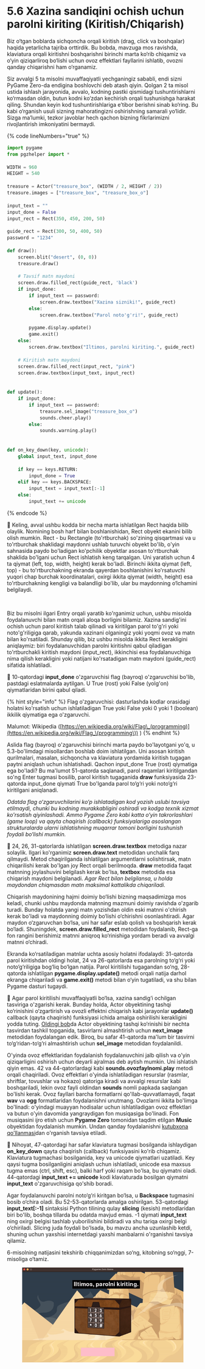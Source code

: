 # 5.6 Xazina sandiqini ochish uchun parolni kiriting (Kiritish/Chiqarish)

Biz o‘tgan boblarda sichqoncha orqali kiritish (drag, click va boshqalar) haqida yetarlicha tajriba orttirdik. Bu bobda, mavzuga mos ravishda, klaviatura orqali kiritishni boshqarishni birinchi marta ko‘rib chiqamiz va o‘yin qiziqarliroq bo‘lishi uchun ovoz effektlari fayllarini ishlatib, ovozni qanday chiqarishni ham o‘rganamiz.

Siz avvalgi 5 ta misolni muvaffaqiyatli yechganingiz sababli, endi sizni PyGame Zero-da endigina boshlovchi deb atash qiyin. Qolgan 2 ta misol ustida ishlash jarayonida, avvalo, kodning pastki qismidagi tushuntirishlarni ko‘rmasdan oldin, butun kodni ko‘zdan kechirish orqali tushunishga harakat qiling. Shundan keyin kod tushuntirishlariga e’tibor berishni sinab ko‘ring. Bu kabi o‘rganish usuli sizning mahoratingizni oshirishning samarali yo‘lidir. Sizga ma’lumki, tezkor javoblar hech qachon bizning fikrlarimizni rivojlantirish imkoniyatini bermaydi.

{% code lineNumbers="true" %}
```python
import pygame
from pgzhelper import *

WIDTH = 960
HEIGHT = 540

treasure = Actor("treasure_box", (WIDTH / 2, HEIGHT / 2))
treasure.images = ["treasure_box", "treasure_box_o"]

input_text = ""
input_done = False
input_rect = Rect(350, 450, 200, 50)

guide_rect = Rect(300, 50, 400, 50)
password = "1234"

def draw():
    screen.blit("desert", (0, 0))
    treasure.draw()

    # Tavsif matn maydoni
    screen.draw.filled_rect(guide_rect, 'black')
    if input_done:
        if input_text == password:
            screen.draw.textbox("Xazina sizniki!", guide_rect)
        else:
            screen.draw.textbox("Parol noto'g'ri!", guide_rect)

        pygame.display.update()
        game.exit()
    else:
        screen.draw.textbox("Iltimos, parolni kiriting.", guide_rect)

    # Kiritish matn maydoni
    screen.draw.filled_rect(input_rect, "pink")
    screen.draw.textbox(input_text, input_rect)


def update():
    if input_done:
        if input_text == password:
            treasure.sel_image("treasure_box_o")
            sounds.cheer.play()
        else:
            sounds.warning.play()


def on_key_down(key, unicode):
    global input_text, input_done

    if key == keys.RETURN:
        input_done = True
    elif key == keys.BACKSPACE:
        input_text = input_text[:-1]
    else:
        input_text += unicode
```
{% endcode %}

🔢 Keling, avval ushbu kodda bir necha marta ishlatilgan Rect haqida bilib olaylik. Nomining bosh harf bilan boshlanishidan, Rect obyekt ekanini bilib olish mumkin. Rect - bu Rectangle (to'rtburchak) so'zining qisqartmasi va u to'rtburchak shaklidagi maydonni ushlab turuvchi obyekt bo'lib, o'yin sahnasida paydo bo'ladigan ko'pchilik obyektlar asosan to'rtburchak shaklida bo'lgani uchun Rect ishlatish keng tarqalgan. Uni yaratish uchun 4 ta qiymat (left, top, width, height) kerak bo'ladi. Birinchi ikkita qiymat (left, top) - bu to'rtburchakning ekranda qayerdan boshlanishini ko'rsatuvchi yuqori chap burchak koordinatalari, oxirgi ikkita qiymat (width, height) esa to'rtburchakning kengligi va balandligi bo'lib, ular bu maydonning o‘lchamini belgilaydi.

<figure><img src="../.gitbook/assets/image (3).avif" alt="" width="375"><figcaption></figcaption></figure>

Biz bu misolni ilgari Entry orqali yaratib ko'rganimiz uchun, ushbu misolda foydalanuvchi bilan matn orqali aloqa borligini bilamiz. Xazina sandig'ini ochish uchun parol kiritish talab qilinadi va kiritilgan parol to'g'ri yoki noto'g'riligiga qarab, yakunda xazinani olganingiz yoki yoqmi ovoz va matn bilan ko'rsatiladi. Shunday qilib, biz ushbu misolda ikkita Rect kerakligini aniqlaymiz: biri foydalanuvchidan parolni kiritishni qabul qiladigan to'rtburchakli kiritish maydoni (input\_rect), ikkinchisi esa foydalanuvchiga nima qilish kerakligini yoki natijani ko'rsatadigan matn maydoni (guide\_rect) sifatida ishlatiladi.

🔢 10-qatordagi **input\_done** o'zgaruvchisi flag (bayroq) o'zgaruvchisi bo'lib, pastdagi eslatmalarda aytilgan. U True (rost) yoki False (yolg'on) qiymatlaridan birini qabul qiladi.

{% hint style="info" %}
Flag o'zgaruvchisi: dasturlashda kodlar orasidagi holatni ko'rsatish uchun ishlatiladigan True yoki False yoki 0 yoki 1 (boolean) ikkilik qiymatiga ega o'zgaruvchi.

Malumot: Wikipedia ([https://en.wikipedia.org/wiki/Flag\_(programming)](https://en.wikipedia.org/wiki/Flag_\(programming\)) )
{% endhint %}

Aslida flag (bayroq) o'zgaruvchisi birinchi marta paydo bo'layotgani yo'q, u 5.3-bo'limdagi misollardan boshlab doim ishlatilgan. Uni asosan kiritish qurilmalari, masalan, sichqoncha va klaviatura yordamida kiritish tugagan paytni aniqlash uchun ishlatishadi. Qachon input\_done True (rost) qiymatiga ega bo'ladi? Bu ma'lumot 51-qatorda saqlanadi, parol raqamlari kiritilgandan so'ng Enter tugmasi bosilib, parol kiritish tugaganida **draw** funksiyasida 23-qatorda input\_done qiymati True bo'lganda parol to‘g‘ri yoki noto‘g‘ri kiritilgani aniqlanadi.

_Odatda flag o‘zgaruvchilarini ko‘p ishlatadigan kod yozish uslubi tavsiya etilmaydi, chunki bu kodning murakkabligini oshiradi va kodga texnik xizmat ko'rsatish qiyinlashadi. Ammo Pygame Zero kabi katta o‘yin takrorlashlari (game loop) va qayta chaqirish (callback) funksiyalariga asoslangan strukturalarda ularni ishlatishning muqarrar tomoni borligini tushunish foydali bo‘lishi mumkin._

🔢 24, 26, 31-qatorlarda ishlatilgan **screen.draw.textbox** metodiga nazar solaylik. Ilgari ko'rganimiz **screen.draw.text** metodidan unchalik farq qilmaydi. Metod chaqirilganda ishlatilgan argumentlarni solishtirsak, matn chiqarilishi kerak bo'lgan joy Rect orqali berilmoqda. **draw** metodida faqat matnning joylashuvini belgilash kerak bo'lsa, **textbox** metodida esa chiqarish maydoni belgilanadi. _Agar Rect bilan belgilansa, u holda maydondan chiqmasdan matn maksimal kattalikda chiqariladi._

Chiqarish maydonining hajmi doimiy bo‘lishi bizning maqsadimizga mos keladi, chunki ushbu maydonda matnning mazmuni doimiy ravishda o'zgarib turadi. Bunday holatda yangi matn yozishdan oldin eski matnni o'chirish kerak bo'ladi va maydonning doimiy bo‘lishi o‘chirishni osonlashtiradi. Agar maydon o‘zgaruvchan bo‘lsa, uni har safar eslab qolish va boshqarish kerak bo‘ladi. Shuningdek, **screen.draw.filled\_rect** metodidan foydalanib, Rect-ga fon rangini berishimiz matnni aniqroq ko‘rinishiga yordam beradi va avvalgi matnni o‘chiradi.

Ekranda ko‘rsatiladigan matnlar uchta asosiy holatni ifodalaydi: 31-qatorda parol kiritishdan oldingi holat, 24 va 26-qatorlarda esa parolning to‘g‘ri yoki noto‘g‘riligiga bog‘liq bo‘lgan natija. Parol kiritilishi tugagandan so‘ng, 28-qatorda ishlatilgan **pygame.display.update()** metodi orqali natija darhol ekranga chiqariladi va **game.exit()** metodi bilan o‘yin tugatiladi, va shu bilan Pygame dasturi tugaydi.

🔢 Agar parol kiritilishi muvaffaqiyatli bo‘lsa, xazina sandig‘i ochilgan tasviriga o'zgarishi kerak. Bunday holda, Actor obyektining tashqi ko‘rinishini o‘zgartirish va ovozli effektni chiqarish kabi jarayonlar **update()** callback (qayta chaqirish) funksiyasi ichida amalga oshirilishi kerakligini yodda tuting. [Oldingi bob](sakrashni_sanash.md)da Actor obyektining tashqi ko‘rinishi bir nechta tasvirdan tashkil topganida, tasvirlarni almashtirish uchun **next\_image** metodidan foydalangan edik. Biroq, bu safar 41-qatorda ma'lum bir tasvirni to‘g‘ridan-to‘g‘ri almashtirish uchun **sel\_image** metodidan foydalanildi.

O'yinda ovoz effektlaridan foydalanish foydalanuvchini jalb qilish va o'yin qiziqarligini oshirish uchun deyarli ajralmas deb aytish mumkin. Uni ishlatish qiyin emas. 42 va 44-qatorlardagi kabi **sounds.ovozfaylnomi.play** metodi orqali chaqiriladi. Ovoz effektlari o'yinda ishlatiladigan resurslar (rasmlar, shriftlar, tovushlar va hokazo) qatoriga kiradi va avvalgi resurslar kabi boshqariladi, lekin ovoz fayli oldindan **sounds** nomli papkada saqlangan bo'lishi kerak. Ovoz fayllari barcha formatlarni qo'llab-quvvatlamaydi, faqat **wav** va **ogg** formatlaridan foydalanishni unutmang. Ovozlarni ikkita bo'limga bo'linadi: o'yindagi muayyan hodisalar uchun ishlatiladigan ovoz effektlari va butun o'yin davomida yangraydigan fon musiqasiga bo'linadi. Fon musiqasini ijro etish uchun **Pygame Zero** tomonidan taqdim etilgan **Music** obyektidan foydalanish mumkin. Undan qanday foydalanishni [kutubxona qo'llanmasi](https://pygame-zero.readthedocs.io/en/stable/builtins.html#music)dan o'rganish tavsiya etiladi.

🔢 Nihoyat, 47-qatordagi har safar klaviatura tugmasi bosilganda ishlaydigan **on\_key\_down** qayta chaqirish (callback) funksiyasini ko'rib chiqamiz. Klaviatura tugmachasi bosilganida, key va unicode qiymatlari uzatiladi. Key qaysi tugma bosilganligini aniqlash uchun ishlatiladi, unicode esa maxsus tugma emas (ctrl, shift, esc), balki harf yoki raqam bo'lsa, bu qiymatni oladi. 44-qatordagi **input\_text += unicode** kodi klaviaturada bosilgan qiymatni **input\_text** o'zgaruvchisiga qo'shib boradi.

Agar foydalanuvchi parolni noto‘g‘ri kiritgan bo‘lsa, u **Backspace** tugmasini bosib o‘chira oladi. Bu 52-53-qatorlarda amalga oshirilgan. 53-qatordagi **input\_text\[:-1]** sintaksisi Python tilining qulay **slicing** (kesish) metodlaridan biri bo'lib, boshqa tillarda bu odatda mavjud emas. -1 qiymati **input\_text** ning oxirgi belgisi tashlab yuborilishini bildiradi va shu tariqa oxirgi belgi o‘chiriladi. Slicing juda foydali bo'lsada, bu mavzu ancha uzunlashib ketdi, shuning uchun yaxshisi internetdagi yaxshi manbalarni o'rganishni tavsiya qilamiz.

6-misolning natijasini tekshirib chiqqanimizdan so‘ng, kitobning so‘nggi, 7-misoliga o‘tamiz.

<figure><img src="../.gitbook/assets/ezgif-6-731cb19a92.gif" alt=""><figcaption></figcaption></figure>

